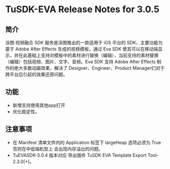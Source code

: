 # TuSDK-EVA Release Notes for 3.0.5

## 简介


涂图·视频融合 SDK 服务是涂图推出的一款适用于 iOS 平台的 SDK，主要功能为基于 Adobe After Effects 生成的视频模板，通过 Eva SDK 使其可以在移动端显示，并在此基础上支持对模板中的素材进行替换（编辑），当前支持的素材替换（编辑）包括视频、图片、文字、音频。Eva SDK 支持 Adobe After Effects 制作的绝大多数动画效果，解决了 Designer、Engineer、Product Manager们对于跨平台后引起的效果还原问题。


## 功能

* 新增支持使用其他app打开
* 优化稳定性。


## 注意事项

* 在 Manifest 清单文件内的 Application 标签下 largeHeap 选项必须为 True 否则在中低端机型上 会出现内存溢出的问题。
* TuEVASDK-3.0.4 版本对应 导出插件 TuSDK EVA Template Export Tool-2.3.0(+)。
